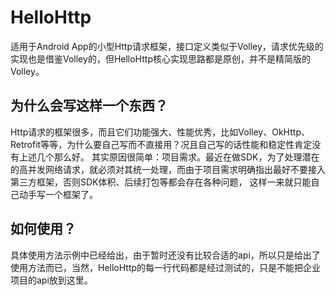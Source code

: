 # HelloHttp
适用于Android App的小型Http请求框架，接口定义类似于Volley，请求优先级的实现也是借鉴Volley的，但HelloHttp核心实现思路都是原创，并不是精简版的Volley。

## 为什么会写这样一个东西？
Http请求的框架很多，而且它们功能强大、性能优秀，比如Volley、OkHttp、Retrofit等等，为什么要自己写而不直接用？况且自己写的话性能和稳定性肯定没有上述几个那么好。
其实原因很简单：项目需求。最近在做SDK，为了处理潜在的高并发网络请求，就必须对其统一处理，而由于项目需求明确指出最好不要接入第三方框架，否则SDK体积、后续打包等都会存在各种问题，
这样一来就只能自己动手写一个框架了。

## 如何使用？
具体使用方法示例中已经给出，由于暂时还没有比较合适的api，所以只是给出了使用方法而已，当然，HelloHttp的每一行代码都是经过测试的，只是不能把企业项目的api放到这里。
